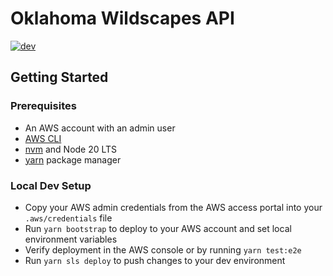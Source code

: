 # Oklahoma Wildscapes API

[![dev](https://github.com/ppalms/ok-wildscapes-api/actions/workflows/dev.yml/badge.svg)](https://github.com/ppalms/ok-wildscapes-api/actions/workflows/dev.yml)

## Getting Started

### Prerequisites

- An AWS account with an admin user
- [AWS CLI](https://docs.aws.amazon.com/cli/latest/userguide/getting-started-install.html)
- [nvm](https://github.com/nvm-sh/nvm?tab=readme-ov-file#installing-and-updating) and Node 20 LTS
- [yarn](https://classic.yarnpkg.com/lang/en/docs/install) package manager

### Local Dev Setup

- Copy your AWS admin credentials from the AWS access portal into your `.aws/credentials` file
- Run `yarn bootstrap` to deploy to your AWS account and set local environment variables
- Verify deployment in the AWS console or by running `yarn test:e2e`
- Run `yarn sls deploy` to push changes to your dev environment
